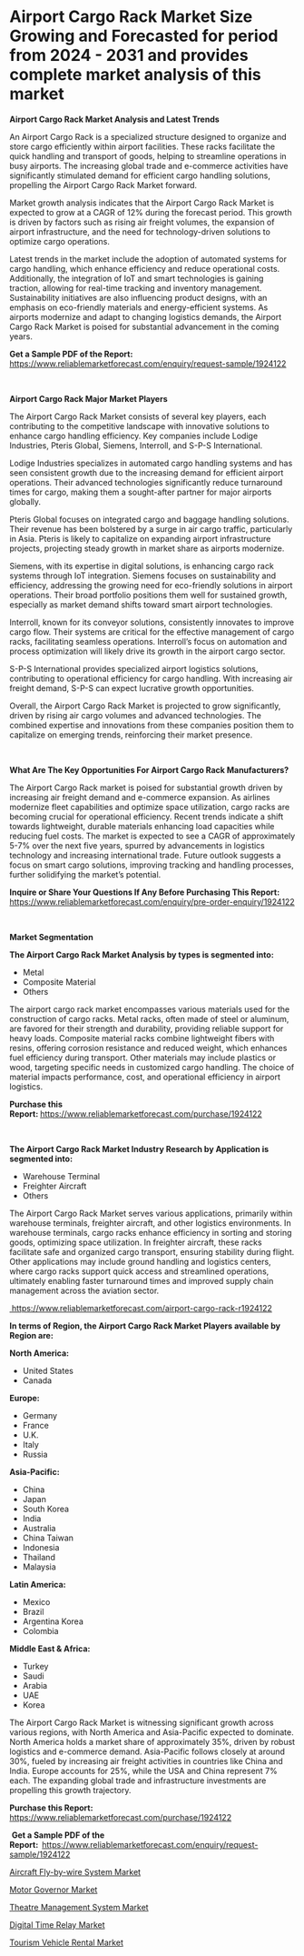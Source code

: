 <p><h1>Airport Cargo Rack Market Size Growing and Forecasted for period from 2024 - 2031 and provides complete market analysis of this market</h1></p><p><strong>Airport Cargo Rack Market Analysis and Latest Trends</strong></p>
<p><p>An Airport Cargo Rack is a specialized structure designed to organize and store cargo efficiently within airport facilities. These racks facilitate the quick handling and transport of goods, helping to streamline operations in busy airports. The increasing global trade and e-commerce activities have significantly stimulated demand for efficient cargo handling solutions, propelling the Airport Cargo Rack Market forward.</p><p>Market growth analysis indicates that the Airport Cargo Rack Market is expected to grow at a CAGR of 12% during the forecast period. This growth is driven by factors such as rising air freight volumes, the expansion of airport infrastructure, and the need for technology-driven solutions to optimize cargo operations. </p><p>Latest trends in the market include the adoption of automated systems for cargo handling, which enhance efficiency and reduce operational costs. Additionally, the integration of IoT and smart technologies is gaining traction, allowing for real-time tracking and inventory management. Sustainability initiatives are also influencing product designs, with an emphasis on eco-friendly materials and energy-efficient systems. As airports modernize and adapt to changing logistics demands, the Airport Cargo Rack Market is poised for substantial advancement in the coming years.</p></p>
<p><strong>Get a Sample PDF of the Report:&nbsp;</strong> <a href="https://www.reliablemarketforecast.com/enquiry/request-sample/1924122?utm_campaign=1398&utm_medium=2&utm_source=Github&utm_content=ia&utm_term=24102024&utm_id=airport-cargo-rack">https://www.reliablemarketforecast.com/enquiry/request-sample/1924122</a></p>
<p>&nbsp;</p>
<p><strong>Airport Cargo Rack Major Market Players</strong></p>
<p><p>The Airport Cargo Rack Market consists of several key players, each contributing to the competitive landscape with innovative solutions to enhance cargo handling efficiency. Key companies include Lodige Industries, Pteris Global, Siemens, Interroll, and S-P-S International.</p><p>Lodige Industries specializes in automated cargo handling systems and has seen consistent growth due to the increasing demand for efficient airport operations. Their advanced technologies significantly reduce turnaround times for cargo, making them a sought-after partner for major airports globally.</p><p>Pteris Global focuses on integrated cargo and baggage handling solutions. Their revenue has been bolstered by a surge in air cargo traffic, particularly in Asia. Pteris is likely to capitalize on expanding airport infrastructure projects, projecting steady growth in market share as airports modernize.</p><p>Siemens, with its expertise in digital solutions, is enhancing cargo rack systems through IoT integration. Siemens focuses on sustainability and efficiency, addressing the growing need for eco-friendly solutions in airport operations. Their broad portfolio positions them well for sustained growth, especially as market demand shifts toward smart airport technologies.</p><p>Interroll, known for its conveyor solutions, consistently innovates to improve cargo flow. Their systems are critical for the effective management of cargo racks, facilitating seamless operations. Interroll’s focus on automation and process optimization will likely drive its growth in the airport cargo sector.</p><p>S-P-S International provides specialized airport logistics solutions, contributing to operational efficiency for cargo handling. With increasing air freight demand, S-P-S can expect lucrative growth opportunities.</p><p>Overall, the Airport Cargo Rack Market is projected to grow significantly, driven by rising air cargo volumes and advanced technologies. The combined expertise and innovations from these companies position them to capitalize on emerging trends, reinforcing their market presence.</p></p>
<p>&nbsp;</p>
<p><strong>What Are The Key Opportunities For Airport Cargo Rack Manufacturers?</strong></p>
<p><p>The Airport Cargo Rack market is poised for substantial growth driven by increasing air freight demand and e-commerce expansion. As airlines modernize fleet capabilities and optimize space utilization, cargo racks are becoming crucial for operational efficiency. Recent trends indicate a shift towards lightweight, durable materials enhancing load capacities while reducing fuel costs. The market is expected to see a CAGR of approximately 5-7% over the next five years, spurred by advancements in logistics technology and increasing international trade. Future outlook suggests a focus on smart cargo solutions, improving tracking and handling processes, further solidifying the market’s potential.</p></p>
<p><strong>Inquire or Share Your Questions If Any Before Purchasing This Report:</strong> <a href="https://www.reliablemarketforecast.com/enquiry/pre-order-enquiry/1924122?utm_campaign=1398&utm_medium=2&utm_source=Github&utm_content=ia&utm_term=24102024&utm_id=airport-cargo-rack">https://www.reliablemarketforecast.com/enquiry/pre-order-enquiry/1924122</a></p>
<p>&nbsp;</p>
<p><strong>Market Segmentation</strong></p>
<p><strong>The Airport Cargo Rack Market Analysis by types is segmented into:</strong></p>
<p><ul><li>Metal</li><li>Composite Material</li><li>Others</li></ul></p>
<p><p>The airport cargo rack market encompasses various materials used for the construction of cargo racks. Metal racks, often made of steel or aluminum, are favored for their strength and durability, providing reliable support for heavy loads. Composite material racks combine lightweight fibers with resins, offering corrosion resistance and reduced weight, which enhances fuel efficiency during transport. Other materials may include plastics or wood, targeting specific needs in customized cargo handling. The choice of material impacts performance, cost, and operational efficiency in airport logistics.</p></p>
<p><strong>Purchase this Report:&nbsp;</strong><a href="https://www.reliablemarketforecast.com/purchase/1924122?utm_campaign=1398&utm_medium=2&utm_source=Github&utm_content=ia&utm_term=24102024&utm_id=airport-cargo-rack">https://www.reliablemarketforecast.com/purchase/1924122</a></p>
<p>&nbsp;</p>
<p><strong>The Airport Cargo Rack Market Industry Research by Application is segmented into:</strong></p>
<p><ul><li>Warehouse Terminal</li><li>Freighter Aircraft</li><li>Others</li></ul></p>
<p><p>The Airport Cargo Rack Market serves various applications, primarily within warehouse terminals, freighter aircraft, and other logistics environments. In warehouse terminals, cargo racks enhance efficiency in sorting and storing goods, optimizing space utilization. In freighter aircraft, these racks facilitate safe and organized cargo transport, ensuring stability during flight. Other applications may include ground handling and logistics centers, where cargo racks support quick access and streamlined operations, ultimately enabling faster turnaround times and improved supply chain management across the aviation sector.</p></p>
<p><a href="https://www.reliablemarketforecast.com/airport-cargo-rack-r1924122?utm_campaign=1398&utm_medium=2&utm_source=Github&utm_content=ia&utm_term=24102024&utm_id=airport-cargo-rack">&nbsp;https://www.reliablemarketforecast.com/airport-cargo-rack-r1924122</a></p>
<p><strong>In terms of Region, the Airport Cargo Rack Market Players available by Region are:</strong></p>
<p>
    <p> <strong> North America: </strong>
        <ul>
            <li>United States</li>
            <li>Canada</li>
        </ul>
        </p> 
    <p> <strong> Europe: </strong>
        <ul>
            <li>Germany</li>
            <li>France</li>
            <li>U.K.</li>
            <li>Italy</li>
            <li>Russia</li>
        </ul>
        </p> 
    <p> <strong> Asia-Pacific: </strong>
        <ul>
            <li>China</li>
            <li>Japan</li>
            <li>South Korea</li>
            <li>India</li>
            <li>Australia</li>
            <li>China Taiwan</li>
            <li>Indonesia</li>
            <li>Thailand</li>
            <li>Malaysia</li>
        </ul>
        </p> 
    <p> <strong> Latin America: </strong>
        <ul>
            <li>Mexico</li>
            <li>Brazil</li>
            <li>Argentina Korea</li>
            <li>Colombia</li>
        </ul>
        </p> 
    <p> <strong> Middle East & Africa: </strong>
        <ul>
            <li>Turkey</li>
            <li>Saudi</li>
            <li>Arabia</li>
            <li>UAE</li>
            <li>Korea</li>
        </ul>
    </p>
    </p>
<p><p>The Airport Cargo Rack Market is witnessing significant growth across various regions, with North America and Asia-Pacific expected to dominate. North America holds a market share of approximately 35%, driven by robust logistics and e-commerce demand. Asia-Pacific follows closely at around 30%, fueled by increasing air freight activities in countries like China and India. Europe accounts for 25%, while the USA and China represent 7% each. The expanding global trade and infrastructure investments are propelling this growth trajectory.</p></p>
<p><strong>Purchase this Report: </strong><a href="https://www.reliablemarketforecast.com/purchase/1924122?utm_campaign=1398&utm_medium=2&utm_source=Github&utm_content=ia&utm_term=24102024&utm_id=airport-cargo-rack">https://www.reliablemarketforecast.com/purchase/1924122</a></p>
<p>&nbsp;<strong>Get a Sample PDF of the Report:&nbsp;&nbsp;</strong><a href="https://www.reliablemarketforecast.com/enquiry/request-sample/1924122?utm_campaign=1398&utm_medium=2&utm_source=Github&utm_content=ia&utm_term=24102024&utm_id=airport-cargo-rack">https://www.reliablemarketforecast.com/enquiry/request-sample/1924122</a></p>
<p><strong></strong></p>
<p><p><a href="https://github.com/connornew3y/Market-Research-Report-List-1/blob/main/aircraft-fly-by-wire-system-market.md?utm_campaign=1398&utm_medium=2&utm_source=Github&utm_content=ia&utm_term=24102024&utm_id=airport-cargo-rack">Aircraft Fly-by-wire System Market</a></p><p><a href="https://issuu.com/reportprime-2/docs/motor-governor-market-size-2030.ppt_a5128e89cf3430?utm_campaign=1398&utm_medium=2&utm_source=Github&utm_content=ia&utm_term=24102024&utm_id=airport-cargo-rack">Motor Governor Market</a></p><p><a href="https://www.linkedin.com/pulse/disruption-innovation-theatre-management-system-industry-flz3f?utm_campaign=1398&utm_medium=2&utm_source=Github&utm_content=ia&utm_term=24102024&utm_id=airport-cargo-rack">Theatre Management System Market</a></p><p><a href="https://issuu.com/reportprime-2/docs/digital-time-relay-market-size-2030.pptx?utm_campaign=1398&utm_medium=2&utm_source=Github&utm_content=ia&utm_term=24102024&utm_id=airport-cargo-rack">Digital Time Relay Market</a></p><p><a href="https://www.linkedin.com/pulse/tourism-vehicle-rental-market-segmentation-in-depth-analysis-4cbkf?utm_campaign=1398&utm_medium=2&utm_source=Github&utm_content=ia&utm_term=24102024&utm_id=airport-cargo-rack">Tourism Vehicle Rental Market</a></p></p>